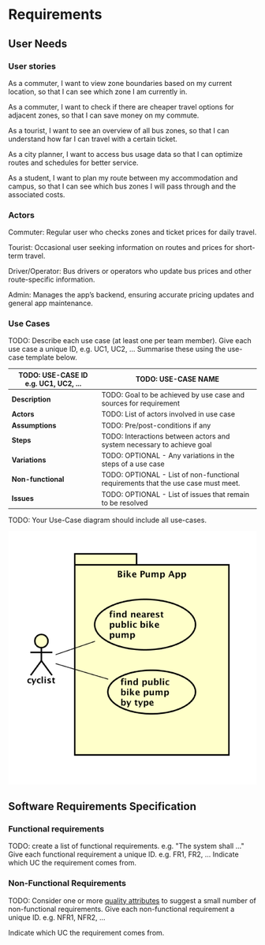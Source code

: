 # Requirements

## User Needs

### User stories
As a commuter, I want to view zone boundaries based on my current location, so that I can see which zone I am currently in.

As a commuter, I want to check if there are cheaper travel options for adjacent zones, so that I can save money on my commute.

As a tourist, I want to see an overview of all bus zones, so that I can understand how far I can travel with a certain ticket.

As a city planner, I want to access bus usage data so that I can optimize routes and schedules for better service.

As a student, I want to plan my route between my accommodation and campus, so that I can see which bus zones I will pass through and the associated costs.

### Actors
Commuter: Regular user who checks zones and ticket prices for daily travel.

Tourist: Occasional user seeking information on routes and prices for short-term travel.

Driver/Operator: Bus drivers or operators who update bus prices and other route-specific information.

Admin: Manages the app’s backend, ensuring accurate pricing updates and general app maintenance.

### Use Cases
TODO: Describe each use case (at least one per team member).
    Give each use case a unique ID, e.g. UC1, UC2, ...
    Summarise these using the use-case template below.

| TODO: USE-CASE ID e.g. UC1, UC2, ... | TODO: USE-CASE NAME | 
| -------------------------------------- | ------------------- |
| **Description** | TODO: Goal to be achieved by use case and sources for requirement |
| **Actors** | TODO: List of actors involved in use case |
| **Assumptions** | TODO: Pre/post-conditions if any</td></tr>
| **Steps** | TODO: Interactions between actors and system necessary to achieve goal |
| **Variations** | TODO: OPTIONAL - Any variations in the steps of a use case |
| **Non-functional** | TODO: OPTIONAL - List of non-functional requirements that the use case must meet. |
| **Issues** | TODO: OPTIONAL - List of issues that remain to be resolved |


TODO: Your Use-Case diagram should include all use-cases.

![Insert your Use-Case Diagram Here](images/use-case.png)

## Software Requirements Specification
### Functional requirements
TODO: create a list of functional requirements. 
    e.g. "The system shall ..."
    Give each functional requirement a unique ID. e.g. FR1, FR2, ...
    Indicate which UC the requirement comes from.


### Non-Functional Requirements
TODO: Consider one or more [quality attributes](https://en.wikipedia.org/wiki/ISO/IEC_9126) to suggest a small number of non-functional requirements.
Give each non-functional requirement a unique ID. e.g. NFR1, NFR2, ...

Indicate which UC the requirement comes from.
